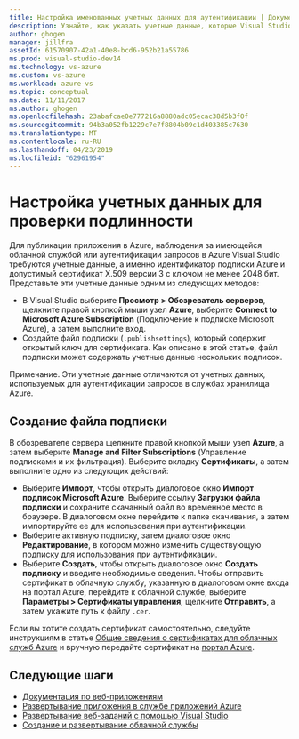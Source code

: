 ```yaml
---
title: Настройка именованных учетных данных для аутентификации | Документация Майкрософт
description: Узнайте, как указать учетные данные, которые Visual Studio сможет использовать для проверки подлинности запросов к Azure, чтобы опубликовать приложение из Visual Studio в Azure или отслеживать существующую облачную службу.
author: ghogen
manager: jillfra
assetId: 61570907-42a1-40e8-bcd6-952b21a55786
ms.prod: visual-studio-dev14
ms.technology: vs-azure
ms.custom: vs-azure
ms.workload: azure-vs
ms.topic: conceptual
ms.date: 11/11/2017
ms.author: ghogen
ms.openlocfilehash: 23abafcae0e777216a8880adc05ecac38d5b3f0f
ms.sourcegitcommit: 94b3a052fb1229c7e7f8804b09c1d403385c7630
ms.translationtype: MT
ms.contentlocale: ru-RU
ms.lasthandoff: 04/23/2019
ms.locfileid: "62961954"
---
```

# <a name="set-up-named-authentication-credentials"></a>Настройка учетных данных для проверки подлинности

Для публикации приложения в Azure, наблюдения за имеющейся облачной службой или аутентификации запросов в Azure Visual Studio требуются учетные данные, а именно идентификатор подписки Azure и допустимый сертификат X.509 версии 3 с ключом не менее 2048 бит. Представьте эти учетные данные одним из следующих методов:

- В Visual Studio выберите **Просмотр > Обозреватель серверов**, щелкните правой кнопкой мыши узел **Azure**, выберите **Connect to Microsoft Azure Subscription** (Подключение к подписке Microsoft Azure), а затем выполните вход.
- Создайте файл подписки (`.publishsettings`), который содержит открытый ключ для сертификата. Как описано в этой статье, файл подписки может содержать учетные данные нескольких подписок.

Примечание. Эти учетные данные отличаются от учетных данных, используемых для аутентификации запросов в службах хранилища Azure.

## <a name="create-a-subscription-file"></a>Создание файла подписки

В обозревателе сервера щелкните правой кнопкой мыши узел **Azure**, а затем выберите **Manage and Filter Subscriptions** (Управление подписками и их фильтрация). Выберите вкладку **Сертификаты**, а затем выполните одно из следующих действий:

- Выберите **Импорт**, чтобы открыть диалоговое окно **Импорт подписок Microsoft Azure**. Выберите ссылку **Загрузки файла подписки** и сохраните скачанный файл во временное место в браузере. В диалоговом окне перейдите к папке скачивания, а затем импортируйте ее для использования при аутентификации.
- Выберите активную подписку, затем диалоговое окно **Редактирование**, в котором можно изменить существующую подписку для использования при аутентификации.
- Выберите **Создать**, чтобы открыть диалоговое окно **Создать подписку** и введите необходимые сведения. Чтобы отправить сертификат в облачную службу, указанную в диалоговом окне входа на портал Azure, перейдите к облачной службе, выберите **Параметры > Сертификаты управления**, щелкните **Отправить**, а затем укажите путь к файлу `.cer`.

Если вы хотите создать сертификат самостоятельно, следуйте инструкциям в статье [Общие сведения о сертификатах для облачных служб Azure](https://msdn.microsoft.com/library/windowsazure/gg551722.aspx) и вручную передайте сертификат на [портал Azure](https://portal.azure.com/).

## <a name="next-steps"></a>Следующие шаги

- [Документация по веб-приложениям](https://docs.microsoft.com/azure/app-service/)
- [Развертывание приложения в службе приложений Azure](https://docs.microsoft.com/azure/app-service/app-service-deploy-local-git) 
- [Развертывание веб-заданий с помощью Visual Studio](https://docs.microsoft.com/azure/app-service/websites-dotnet-deploy-webjobs)
- [Создание и развертывание облачной службы](https://docs.microsoft.com/azure/cloud-services/cloud-services-how-to-create-deploy-portal)